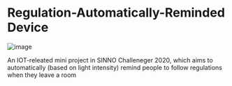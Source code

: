 # Regulation-Automatically-Reminded Device

![image](https://user-images.githubusercontent.com/86721208/147689771-653930fb-b973-46ec-b67c-0cb3c3e40484.jpg)


An IOT-releated mini project in SINNO Challeneger 2020, which aims to automatically (based on light intensity) remind people to follow regulations when they leave a room 
